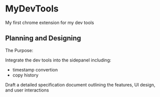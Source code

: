 # MyDevTools

My first chrome extension for my dev tools

## Planning and Designing

The Purpose:

Integrate the dev tools into the sidepanel including:

* timestamp convertion
* copy history

Draft a detailed specification document outlining the features, UI design, and user interactions

